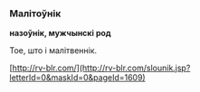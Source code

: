 ### Малітоўнік
**назоўнік, мужчынскі род**

Тое, што і малітвеннік.

<a rel="author">[http://rv-blr.com/](http://rv-blr.com/slounik.jsp?letterId=0&maskId=0&pageId=1609)</a>
